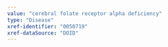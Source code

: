 ```yaml
---
value: "cerebral folate receptor alpha deficiency"
type: "Disease"
xref-identifier: "0050719"
xref-dataSource: "DOID"
---
```

